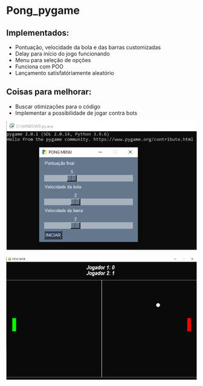 # Pong_pygame


## Implementados:
  * Pontuação, velocidade da bola e das barras customizadas
  * Delay para início do jogo funcionando
  * Menu para seleção de opções
  * Funciona com POO
  * Lançamento satisfatóriamente aleatório

## Coisas para melhorar:
  * Buscar otimizações para o código
  * Implementar a possibilidade de jogar contra bots

![Menu do Jogo](/Images/Menu_img.png?raw=true "Menu de selação")

![Jogo](/Images/Jogo_img.png?raw=true "Jogo")
